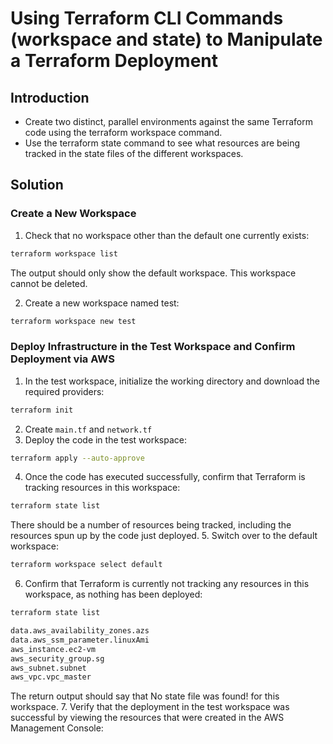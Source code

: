 # Using Terraform CLI Commands (workspace and state) to Manipulate a Terraform Deployment
## Introduction
* Create two distinct, parallel environments against the same Terraform code using the terraform workspace command. 
* Use the terraform state command to see what resources are being tracked in the state files of the different workspaces.
## Solution
### Create a New Workspace
1. Check that no workspace other than the default one currently exists:
```bash
terraform workspace list
```
The output should only show the default workspace. This workspace cannot be deleted.

2. Create a new workspace named test:
```bash
terraform workspace new test
```
### Deploy Infrastructure in the Test Workspace and Confirm Deployment via AWS
1. In the test workspace, initialize the working directory and download the required providers:
```bash
terraform init
```
2. Create `main.tf` and `network.tf`
3. Deploy the code in the test workspace:
```bash
terraform apply --auto-approve
```
4. Once the code has executed successfully, confirm that Terraform is tracking resources in this workspace:
```bash
terraform state list
```
There should be a number of resources being tracked, including the resources spun up by the code just deployed.
5. Switch over to the default workspace:
```bash
terraform workspace select default
```
6. Confirm that Terraform is currently not tracking any resources in this workspace, as nothing has been deployed:
```bash
terraform state list

data.aws_availability_zones.azs
data.aws_ssm_parameter.linuxAmi
aws_instance.ec2-vm
aws_security_group.sg
aws_subnet.subnet
aws_vpc.vpc_master
```
The return output should say that No state file was found! for this workspace.
7. Verify that the deployment in the test workspace was successful by viewing the resources that were created in the AWS Management Console: